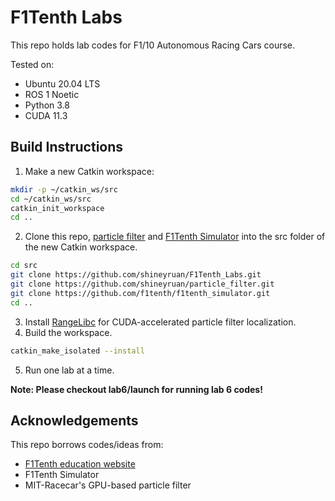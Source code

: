 # F1Tenth Labs
This repo holds lab codes for F1/10 Autonomous Racing Cars course.

Tested on:
- Ubuntu 20.04 LTS
- ROS 1 Noetic
- Python 3.8
- CUDA 11.3

## Build Instructions
1. Make a new Catkin workspace:

```bash
mkdir -p ~/catkin_ws/src
cd ~/catkin_ws/src
catkin_init_workspace
cd ..
```

2. Clone this repo, [particle filter](https://github.com/shineyruan/particle_filter) and [F1Tenth Simulator](https://github.com/f1tenth/f1tenth_simulator) into the src folder of the new Catkin workspace.

```bash
cd src
git clone https://github.com/shineyruan/F1Tenth_Labs.git
git clone https://github.com/shineyruan/particle_filter.git
git clone https://github.com/f1tenth/f1tenth_simulator.git
cd ..
```

3. Install [RangeLibc](https://github.com/shineyruan/range_libc) for CUDA-accelerated particle filter localization.
4. Build the workspace.

```bash
catkin_make_isolated --install
```

5. Run one lab at a time.

**Note: Please checkout lab6/launch for running lab 6 codes!**

## Acknowledgements
This repo borrows codes/ideas from:
- [F1Tenth education website](https://f1tenth-coursekit.readthedocs.io/en/latest/assignments/labs/index.html)
- F1Tenth Simulator
- MIT-Racecar's GPU-based particle filter

